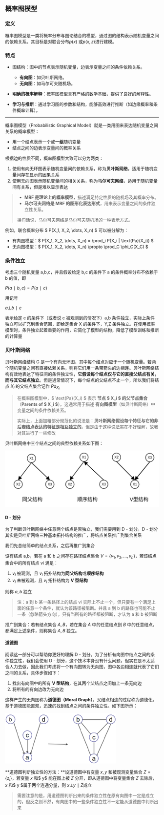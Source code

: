 ## 概率图模型

### 定义

概率图模型是一类将概率分布与图论结合的模型，通过图的结构表示随机变量之间的依赖关系。其目标是对联合分布$p(x)$ 或$p(x, z)$进行建模。

### 特点

- 图结构：图中的节点表示随机变量，边表示变量之间的条件依赖关系。

  - **有向图**：如贝叶斯网络。
  - **无向图**：如马尔可夫随机场。

- **明确的概率解释**：概率图模型具有严格的数学基础，提供了良好的解释性。

- **学习与推断**：通过学习图的参数和结构，能够高效进行推断（如边缘概率和条件概率计算）。

---

概率图模型（Probabilistic Graphical Model）就是一类用图来表达随机变量之间关系的概率模型：

- 用一个结点表示一个或**一组**随机变量
- 结点之间的边表示变量间的概率关系

根据边的性质不同，概率图模型大致可以分为两类：

1. 使用有向无环图表示随机变量间的依赖关系，称为**贝叶斯网络**，适用于随机变量间存在显示的因果关系
2. 使用无向图表示随机变量间的相关关系，称为**马尔可夫网络**，适用于随机变量间有关系，但是难以显示表达

>- **MRF 是理论上的概率模型**，描述满足特定性质的随机场及其概率分布。
>- **马尔可夫网络是 MRF 的图形化表达形式**，用来表示变量之间的条件独立性关系。
>
>换句话说，马尔可夫网络是马尔可夫随机场的一种表示方式。

例如，联合概率分布 $ P(X_1, X_2, \dots, X_n) $ 可以被分解为：
- 有向图模型：$ P(X_1, X_2, \dots, X_n) = \prod_i P(X_i | \text{Pa}(X_i)) $
- 无向图模型：$ P(X_1, X_2, \dots, X_n) \propto \prod_C \phi_C(X_C) $

### 条件独立

考虑三个随机变量 a,b,c，并且假设给定 b,c 的条件下 a 的条件概率分布不依赖于 b 的值，即

$P(a∣b,c)=P(a∣c)$

用记号

$a⊥b∣c$

表示给定 c 的条件下（或者说 c 被观测到的情况下）a,b 条件独立，实际上条件独立可以扩充到集合范围，即给定集合 X 的条件下，Y,Z 条件独立。在使用概率模型时，条件独立起着重要的作用，它简化了模型的结构，降低了模型训练和推断的计算量

### 贝叶斯网络

贝叶斯网络结构 G 是一个有向无环图，其中每个结点对应于一个随机变量。若两个随机变量之间有直接依赖关系，则将它们用一条带箭头的边相连。贝叶斯网络结构有效地表达了特征间的条件独立性，**它假设每个结点仅与它的直接父结点有关，而与其它结点独立**。但是通常情况下，每个结点的父结点不止一个，所以我们将结点 $X_i$ 的父结点集合记作 $Pa_{X_i}$

> 在概率图模型中，$ \text{Pa}(X_i) $ 表示 **节点 $ X_i $ 的父节点集合**（**Parents of $ X_i $**）。这通常用于描述 **有向图模型**（如贝叶斯网络）中变量之间的条件依赖关系。
>
> 实际上，上面加粗部分规范化的说法是：**贝叶斯网络假设每个特征与它的非后裔结点表达的特征是相互独立的**。但是由于这种说法实在不好理解，故我对其进行了一些修改

贝叶斯网络中三个结点之间的典型依赖关系如下图：

![image-20250112212853417](../../Image/image-20250112212853417.png)

#### D - 划分

为了判断贝叶斯网络中任意两个结点是否独立，我们需要用到 D - 划分。D - 划分其实是贝叶斯网络三种基本拓扑结构的推广，将结点关系推广到集合关系

我们先总结简单的结点关系，之后再推广到集合

设有结点 a,b，若在 a 和 b 之间存在路径结点集合 $V=\{v_1,v_2,...,v_n\}$，若该结点集合中的所有结点 vi 满足：

1. $v_i$ 被观测，且 $v_i$ 拓扑结构为**同父结构**或**顺序结构**
2. $v_i$ 未被观测，且 $v_i$ 拓扑结构为 **V 型结构**

则称 $a,b$ 独立

> 注：a 到 b 某一条路径上的结点 vi 实际上不止一个，但只要有一个满足上面的任意一个条件，就认为该路径被阻断。并且 a 到 b 的路径也可能不止一条（忽略箭头方向），只有当所有的路径都被阻断，才认为 a 和 b 被阻断

推广到集合：若有结点集合 $A,B$，若在集合 $A$ 中的任意结点到 $B$ 中的任意结点，都满足上述条件，则称集合 $A,B$ 独立。

#### 道德图

阅读这一部分可以帮助你更好的理解 D - 划分。为了分析有向图中结点之间的条件独立性，我们会使用 D - 划分，这个技术本身没有什么问题，但实在是不太适合人力去做，因此我们考虑将一个有向图转为无向图，图中各边相连就代表了它们之间的关系，具体步骤如下：

1. 找出有向图中的所有 **V 型结构**，在其两个父结点之间加上一条无向边
2. 将所有的有向边改为无向边

这样产生的无向图称为**道德图（Moral Graph）**，父结点相连的过程称为道德化。基于道德图能直观，迅速的找到结点之间的条件独立性。如下图所示：

![image-20250112213957744](../../Image/image-20250112213957744.png)

**道德图判断独立性的方法：**设道德图中有变量 $x,y$ 和被观测变量集合 $Z=\{z_i\}$，若变量 $x$ 和$ y$ 能在图上被 $Z$ 分开，即从道德图中将变量集合 $Z$ 去除后，$x$ 和$ y $属于两个连通分量，则 $x⊥y∣Z$成立

> 需要注意的是，用道德图判断出来的条件独立性在原有向图中一定是成立的，但反之则不然，有向图中的一些条件独立性不一定能从道德图中判断出来